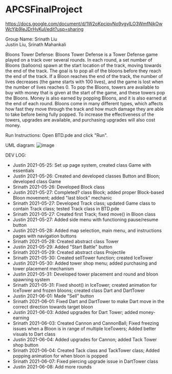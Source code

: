 # APCSFinalProject

https://docs.google.com/document/d/1W2oKpcipvNo9vgylLO3WmfNikOwWcYjb9leJDrHvKuI/edit?usp=sharing

Group Name: Srinath Liu
<br>
Justin Liu, Srinath Mahankali

Bloons Tower Defense: Bloons Tower Defense is a Tower Defense game played on a track over several rounds. In each round, a set number of Bloons (balloons) spawn at the start location of the track, moving towards the end of the track. The goal is to pop all of the bloons before they reach the end of the track. If a Bloon reaches the end of the track, the number of lives decreases (the game starts with 100 lives), and the game is lost when the number of lives reaches 0. To pop the Bloons, towers are available to buy with money that is given at the start of the game, and these towers pop the Bloons. Money is also earned by popping Bloons, and it is also earned at the end of each round. Bloons come in many different types, which affects how fast they move through the track and how much damage they are able to take before being fully popped. To increase the effectiveness of the towers, upgrades are available, and purchasing upgrades will also cost money.

Run Instructions: Open BTD.pde and click "Run".

UML diagram: ![image](https://user-images.githubusercontent.com/59585690/120741228-a708bf80-c4c2-11eb-8164-fdb1182d2661.png)

DEV LOG:
- Justin 2021-05-25: Set up page system, created class Game with essentials
- Justin 2021-05-26: Created and developed classes Button and Bloon; developed class Game
- Srinath 2021-05-26: Developed Block class
- Justin 2021-05-27: Completed? class Block; added proper Block-based Bloon movement; added "last block" mechanic
- Srinath 2021-05-27: Developed Track class; updated Game class to contain Track class; tested Track class in BTD.pde
- Srinath 2021-05-27: Created first Track; fixed move() in Bloon class
- Justin 2021-05-27: Added side menu with functioning pause/resume button
- Justin 2021-05-28: Added map selection, main menu, and instructions pages with navigation buttons
- Srinath 2021-05-28: Created abstract class Tower
- Justin 2021-05-29: Added "Start Battle" button
- Srinath 2021-05-29: Created abstract class Projectile
- Srinath 2021-05-30: Created sellTower function; created IceTower
- Justin 2021-05-30: Added tower shop menu; added purchasing and tower placement mechanism
- Justin 2021-05-31: Developed tower placement and round and bloon spawning system
- Srinath 2021-05-31: Fixed shoot() in IceTower; created animation for IceTower and frozen bloons; created class Dart and DartTower
- Justin 2021-06-01: Made "Sell" button
- Srinath 2021-06-01: Fixed Dart and DartTower to make Dart move in the correct direction towards target bloon
- Justin 2021-06-03: Added upgrades for Dart Tower; added money-earning
- Srinath 2021-06-03: Created Cannon and CannonBall; Fixed freezing issues when a Bloon is in range of multiple IceTowers; Added better visuals to Dart class
- Justin 2021-06-04: Added upgrades for Cannon; added Tack Tower shop button
- Srinath 2021-06-04: Created Tack class and TackTower class; Added popping animation for when bloon is popped
- Srinath 2021-06-07: Fixed piercing upgrade issue in DartTower class
- Justin 2021-06-08: Add more rounds

